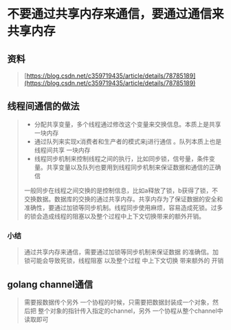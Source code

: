 # 不要通过共享内存来通信，要通过通信来共享内存

## 资料

> [https://blog.csdn.net/c359719435/article/details/78785189](https://blog.csdn.net/c359719435/article/details/78785189)

## 线程间通信的做法

> * 分配共享变量，多个线程通过修改这个变量来交换信息。本质上是共享一块内存
> * 通过队列来实现x消费者和生产者的模式来j进行通信 。队列本质上也是线程间共享 一块内存
> * 线程同步机制来控制线程之间的执行，比如同步锁，信号量，条件变量。共享变量以及队列也要用到线程同步机制来保证数据和通信的正确信
>
> 一般同步在线程之间交换的是控制信息，比如a释放了锁，b获得了锁，不交换数据。数据库的交换的通过共享内存。共享内存为了保证数据的安全和准确性，要通过加锁等同步机制。线程同步使用麻烦，容易造成死锁。过多的锁会造成线程的阻塞以及整个过程中上下文切换带来的额外开销。

### 小结

> 通过共享内存来通信，需要通过加锁等同步机制来保证数据 的准确信。加锁可能会导致死锁，线程阻塞 以及整个过程 中上下文切换 带来额外的 开销

## golang channel通信

> 需要报数据传个另外 一个协程的时候，只需要把数据封装成一个对象，然后把 整个对象的指针传入指定的channel，另外 一个协程从整个channel中读取即可



